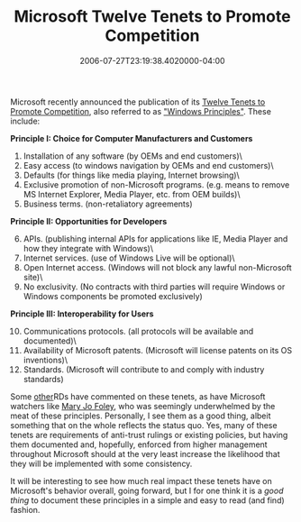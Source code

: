 ﻿---
title: Microsoft Twelve Tenets to Promote Competition
date: "2006-07-27T23:19:38.4020000-04:00"
description: Microsoft recently announced the publication of its [Twelve Tenets
featuredImage: /img/default-post-image.jpg
---

Microsoft recently announced the publication of its [Twelve Tenets to Promote Competition](http://aspadvice.com/blogs/pressreleases/archive/2006/07/28/20030.aspx), also referred to as ["Windows Principles"](http://www.microsoft.com/presspass/newsroom/winxp/windowsprinciples.mspx). These include:

**Principle I: Choice for Computer Manufacturers and Customers**

1. Installation of any software (by OEMs and end customers)\
2. Easy access (to windows navigation by OEMs and end customers)\
3. Defaults (for things like media playing, Internet browsing)\
4. Exclusive promotion of non-Microsoft programs. (e.g. means to remove MS Internet Explorer, Media Player, etc. from OEM builds)\
5. Business terms. (non-retaliatory agreements)

**Principle II: Opportunities for Developers**

6. APIs. (publishing internal APIs for applications like IE, Media Player and how they integrate with Windows)\
7. Internet services. (use of Windows Live will be optional)\
8. Open Internet access. (Windows will not block any lawful non-Microsoft site)\
9. No exclusivity. (No contracts with third parties will require Windows or Windows components be promoted exclusively)

**Principle III: Interoperability for Users**

10. Communications protocols. (all protocols will be available and documented)\
11. Availability of Microsoft patents. (Microsoft will license patents on its OS inventions)\
12. Standards. (Microsoft will contribute to and comply with industry standards)

Some [other](http://dotnet-expertise.com/cs/blogs/guy_barrette/archive/2006/07/21/311.aspx)RDs have commented on these tenets, as have Microsoft watchers like [Mary Jo Foley](http://www.microsoft-watch.com/article2/0,2180,1991877,00.asp), who was seemingly underwhelmed by the meat of these principles. Personally, I see them as a good thing, albeit something that on the whole reflects the status quo. Yes, many of these tenets are requirements of anti-trust rulings or existing policies, but having them documented and, hopefully, enforced from higher management throughout Microsoft should at the very least increase the likelihood that they will be implemented with some consistency.

It will be interesting to see how much real impact these tenets have on Microsoft's behavior overall, going forward, but I for one think it is a *good thing* to document these principles in a simple and easy to read (and find) fashion.


